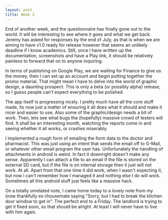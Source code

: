 ```yaml
---
layout: post
title: Week 3
---
```


End of another week, and the questionnaire has finally gone out to the world. It
will be interesting to see where it goes and what we get back. Jeremy has asked
for responses by the end of July, as that is when we are aiming to have v1.0
ready for release however that seems an unlikely deadline if I know academics.
Still, once I have written up the documentation, screenshots and have a Play
link, it should be relatively painless to forward that on to anyone inquiring.

In terms of publishing on Google Play, we are waiting for Finance to give us
the money, then I can set up an account and begin putting together the promo
material. That might mean I have to delve into the world of graphic design, a
daunting prospect. This is only a beta (or possibly alpha) release, so I guess
people can't expect everything to be polished.

The app itself is progressing nicely. I pretty much have all the core stuff
made, its now just a matter of ensuring it all does what it should and make it
nicer and easier to use. Also some of the graphic/design needs a bit of work.
Then, lets see what bugs the (hopefully) massive crowd of testers will find.
It shall be an interesting month, watching the reports come in and seeing
whether it all works, or crashes miserably.

I implemented a rough form of emailing the form data to the doctor and
pharmacist. This was just using an intent that sends the email off to G-Mail,
or whatever other email program the user has. Unfortunately the handling of
attachments in android is weird. In fact it downright doesn't make any sense.
Apparently I can attach a file to an email if the file is stored on the
external SD card, but if the file is on internal storage then it just will not
work. At all. Apart from that one time it did work, when I wasn't expecting
it, but now I can't remember how I managed it and nothing else I do will work.
Sometimes all this android stuff just feels like a massive hack.


On a totally unrelated note, I came home today to a lovely note from my (now
thankfully ex-)housemate saying "Sorry, but I had to break the kitchen door
window to get in". The perfect end to a Friday. The landlord is trying to get
it fixed soon, so that should be alright. At least I will never have to live
with him again.
